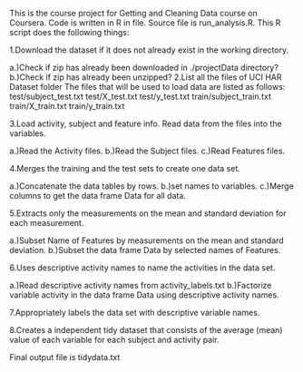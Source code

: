 This is the course project for Getting and Cleaning Data course on Coursera. Code is written in R in file. Source file is run_analysis.R. This R script does the following things:

1.Download the dataset if it does not already exist in the working directory.

  a.)Check if zip has already been downloaded in ./projectData directory?
  b.)Check if zip has already been unzipped?
2.List all the files of UCI HAR Dataset folder The files that will be used to load data are listed as follows: test/subject_test.txt test/X_test.txt test/y_test.txt train/subject_train.txt train/X_train.txt train/y_train.txt

3.Load activity, subject and feature info. Read data from the files into the variables.

  a.)Read the Activity files.
  b.)Read the Subject files.
  c.)Read Features files.

4.Merges the training and the test sets to create one data set.

  a.)Concatenate the data tables by rows.
  b.)set names to variables.
  c.)Merge columns to get the data frame Data for all data.

5.Extracts only the measurements on the mean and standard deviation for each measurement.

  a.)Subset Name of Features by measurements on the mean and standard deviation.
  b.)Subset the data frame Data by selected names of Features.

6.Uses descriptive activity names to name the activities in the data set.

  a.)Read descriptive activity names from activity_labels.txt
  b.)Factorize variable activity in the data frame Data using descriptive activity names.

7.Appropriately labels the data set with descriptive variable names.

8.Creates a independent tidy dataset that consists of the average (mean) value of each variable for each subject and activity pair.

Final output file is tidydata.txt
